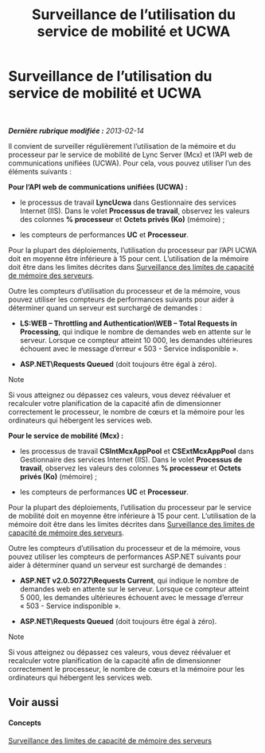 ﻿---
title: Surveillance de l’utilisation du service de mobilité et UCWA
TOCTitle: Surveillance de l’utilisation du service de mobilité et UCWA
ms:assetid: 8389b37a-ca3e-4047-8b51-85bc07da87e8
ms:mtpsurl: https://technet.microsoft.com/fr-fr/library/Hh690025(v=OCS.15)
ms:contentKeyID: 49297928
ms.date: 05/20/2016
mtps_version: v=OCS.15
ms.translationtype: HT
---

# Surveillance de l’utilisation du service de mobilité et UCWA

 

_**Dernière rubrique modifiée :** 2013-02-14_

Il convient de surveiller régulièrement l’utilisation de la mémoire et du processeur par le service de mobilité de Lync Server (Mcx) et l’API web de communications unifiées (UCWA). Pour cela, vous pouvez utiliser l’un des éléments suivants :

**Pour l’API web de communications unifiées (UCWA) :**

  - le processus de travail **LyncUcwa** dans Gestionnaire des services Internet (IIS). Dans le volet **Processus de travail**, observez les valeurs des colonnes **% processeur** et **Octets privés (Ko)** (mémoire) ;

  - les compteurs de performances **UC** et **Processeur**.

Pour la plupart des déploiements, l’utilisation du processeur par l’API UCWA doit en moyenne être inférieure à 15 pour cent. L’utilisation de la mémoire doit être dans les limites décrites dans [Surveillance des limites de capacité de mémoire des serveurs](lync-server-2013-monitoring-for-server-memory-capacity-limits.md).

Outre les compteurs d’utilisation du processeur et de la mémoire, vous pouvez utiliser les compteurs de performances suivants pour aider à déterminer quand un serveur est surchargé de demandes :

  - **LS:WEB – Throttling and Authentication\\WEB – Total Requests in Processing**, qui indique le nombre de demandes web en attente sur le serveur. Lorsque ce compteur atteint 10 000, les demandes ultérieures échouent avec le message d’erreur « 503 - Service indisponible ».

  - **ASP.NET\\Requests Queued** (doit toujours être égal à zéro).

> [!note]  
> Si vous atteignez ou dépassez ces valeurs, vous devez réévaluer et recalculer votre planification de la capacité afin de dimensionner correctement le processeur, le nombre de cœurs et la mémoire pour les ordinateurs qui hébergent les services web.

**Pour le service de mobilité (Mcx) :**

  - les processus de travail **CSIntMcxAppPool** et **CSExtMcxAppPool** dans Gestionnaire des services Internet (IIS). Dans le volet **Processus de travail**, observez les valeurs des colonnes **% processeur** et **Octets privés (Ko)** (mémoire) ;

  - les compteurs de performances **UC** et **Processeur**.

Pour la plupart des déploiements, l’utilisation du processeur par le service de mobilité doit en moyenne être inférieure à 15 pour cent. L’utilisation de la mémoire doit être dans les limites décrites dans [Surveillance des limites de capacité de mémoire des serveurs](lync-server-2013-monitoring-for-server-memory-capacity-limits.md).

Outre les compteurs d’utilisation du processeur et de la mémoire, vous pouvez utiliser les compteurs de performances ASP.NET suivants pour aider à déterminer quand un serveur est surchargé de demandes :

  - **ASP.NET v2.0.50727\\Requests Current**, qui indique le nombre de demandes web en attente sur le serveur. Lorsque ce compteur atteint 5 000, les demandes ultérieures échouent avec le message d’erreur « 503 - Service indisponible ».

  - **ASP.NET\\Requests Queued** (doit toujours être égal à zéro).

> [!note]  
> Si vous atteignez ou dépassez ces valeurs, vous devez réévaluer et recalculer votre planification de la capacité afin de dimensionner correctement le processeur, le nombre de cœurs et la mémoire pour les ordinateurs qui hébergent les services web.

## Voir aussi

#### Concepts

[Surveillance des limites de capacité de mémoire des serveurs](lync-server-2013-monitoring-for-server-memory-capacity-limits.md)

